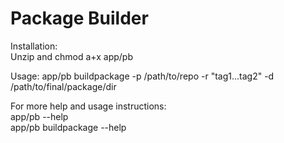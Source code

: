 Package Builder
==============
Installation:  
Unzip and chmod a+x app/pb

Usage:  app/pb buildpackage -p /path/to/repo -r "tag1...tag2" -d /path/to/final/package/dir


For more help and usage instructions:  
app/pb --help  
app/pb buildpackage --help
